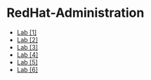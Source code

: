 # RedHat-Administration

- [Lab [1]](https://github.com/omarkhalil117/RedHat-Administration/blob/main/Lab%20%5B1%5D/Lab%20%5B1%5D.md) 
- [Lab [2]](https://github.com/omarkhalil117/RedHat-Administration/blob/main/Lab%20%5B2%5D/Lab%20%5B2%5D.md)
- [Lab [3]](https://github.com/omarkhalil117/RedHat-Administration/blob/main/Lab%20%5B3%5D/Lab%5B3%5D.md)
- [Lab [4]](https://github.com/omarkhalil117/RedHat-Administration/blob/main/Lab%20%5B4%5D/Lab%5B4%5D.md)
- [Lab [5]](https://github.com/omarkhalil117/RedHat-Administration/blob/main/Lab%20%5B5%5D/Lab%20%5B5%5D.md)
- [Lab [6]](https://github.com/omarkhalil117/RedHat-Administration/blob/main/Lab%20%5B6%5D/Lab%20%5B6%5D.md)

